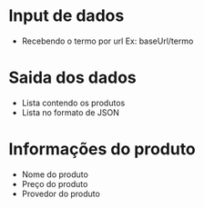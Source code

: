 # Input de dados
  
  - Recebendo o termo por url
  Ex: baseUrl/termo

# Saida dos dados

  - Lista contendo os produtos
  - Lista no formato de JSON

# Informações do produto

  - Nome do produto
  - Preço do produto
  - Provedor do produto

